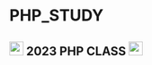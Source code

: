# PHP_STUDY
<h2> <img src="https://cdn-icons-png.flaticon.com/512/3468/3468377.png" width = "25" height = "25" /> 2023 PHP CLASS <img src="https://cdn-icons-png.flaticon.com/512/3468/3468377.png" width = "25" height = "25" /> </h2>
